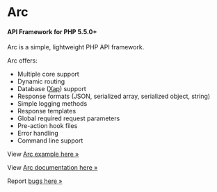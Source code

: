 # Arc
#### API Framework for PHP 5.5.0+
Arc is a simple, lightweight PHP API framework.

Arc offers:
- Multiple core support
- Dynamic routing
- Database ([Xap](https://github.com/shayanderson/xap)) support
- Response formats (JSON, serialized array, serialized object, string)
- Simple logging methods
- Response templates
- Global required request parameters
- Pre-action hook files
- Error handling
- Command line support

View [Arc example here &raquo;](https://github.com/shayanderson/arc/wiki/1.-Getting-Started#example)

View [Arc documentation here &raquo;](https://github.com/shayanderson/arc/wiki)

Report [bugs here &raquo;](http://www.shayanderson.com/contact)